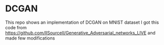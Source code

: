# DCGAN
This repo shows an implementation of DCGAN on MNIST dataset
I got this code from https://github.com/llSourcell/Generative_Adversarial_networks_LIVE and made few modifications
